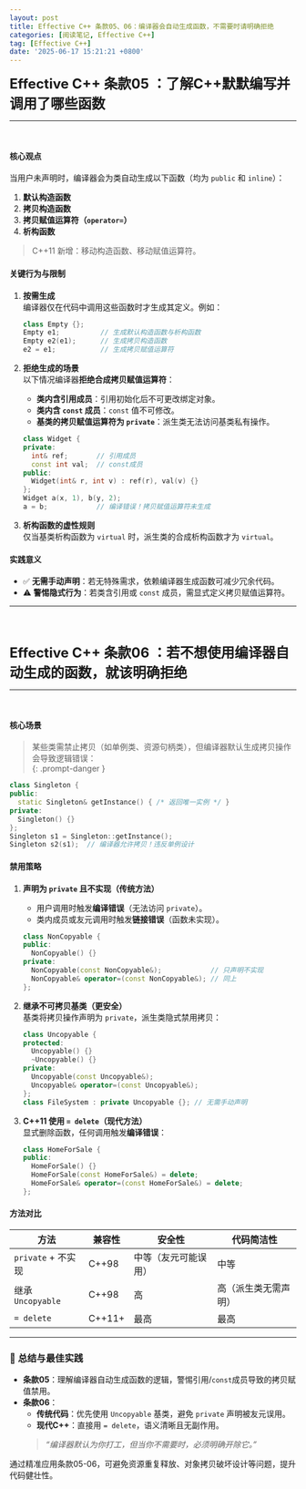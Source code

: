 ```yaml
---
layout: post
title: Effective C++ 条款05、06：编译器会自动生成函数，不需要时请明确拒绝
categories: [阅读笔记, Effective C++]
tag: [Effective C++]
date: '2025-06-17 15:21:21 +0800'
---
```


<span style="font-size: 24px;">**Effective C++ 条款05 ：了解C++默默编写并调用了哪些函数**  </span>

---

<br/>

#### **核心观点**  
当用户未声明时，编译器会为类自动生成以下函数（均为 `public` 和 `inline`）：  
1. **默认构造函数**  
2. **拷贝构造函数**  
3. **拷贝赋值运算符（`operator=`）**  
4. **析构函数**  
> C++11 新增：移动构造函数、移动赋值运算符。

#### **关键行为与限制**  
1. **按需生成**  
   编译器仅在代码中调用这些函数时才生成其定义。例如：  
   ```cpp
   class Empty {}; 
   Empty e1;          // 生成默认构造函数与析构函数
   Empty e2(e1);      // 生成拷贝构造函数
   e2 = e1;           // 生成拷贝赋值运算符
   ```

2. **拒绝生成的场景**  
   以下情况编译器**拒绝合成拷贝赋值运算符**：  
   - **类内含引用成员**：引用初始化后不可更改绑定对象。  
   - **类内含 `const` 成员**：`const` 值不可修改。  
   - **基类的拷贝赋值运算符为 `private`**：派生类无法访问基类私有操作。  
   ```cpp
   class Widget {
   private:
     int& ref;       // 引用成员
     const int val;  // const成员
   public:
     Widget(int& r, int v) : ref(r), val(v) {}
   };
   Widget a(x, 1), b(y, 2);
   a = b;            // 编译错误！拷贝赋值运算符未生成
   ```

3. **析构函数的虚性规则**  
   仅当基类析构函数为 `virtual` 时，派生类的合成析构函数才为 `virtual`。

#### **实践意义**  
- ✅ **无需手动声明**：若无特殊需求，依赖编译器生成函数可减少冗余代码。  
- ⚠️ **警惕隐式行为**：若类含引用或 `const` 成员，需显式定义拷贝赋值运算符。  

---

<br/>
<br/>

<span style="font-size: 24px;">**Effective C++ 条款06 ：若不想使用编译器自动生成的函数，就该明确拒绝**</span>

---

<br/>

#### **核心场景**  
> 某些类需禁止拷贝（如单例类、资源句柄类），但编译器默认生成拷贝操作会导致逻辑错误：  
{: .prompt-danger }
```cpp
class Singleton {
public:
  static Singleton& getInstance() { /* 返回唯一实例 */ }
private:
  Singleton() {}
};
Singleton s1 = Singleton::getInstance();
Singleton s2(s1);  // 编译器允许拷贝！违反单例设计
```

#### **禁用策略**  
1. **声明为 `private` 且不实现（传统方法）**  
   - 用户调用时触发**编译错误**（无法访问 `private`）。  
   - 类内成员或友元调用时触发**链接错误**（函数未实现）。  
   ```cpp
   class NonCopyable {
   public:
     NonCopyable() {}
   private:
     NonCopyable(const NonCopyable&);            // 只声明不实现
     NonCopyable& operator=(const NonCopyable&); // 同上
   };
   ```

2. **继承不可拷贝基类（更安全）**  
   基类将拷贝操作声明为 `private`，派生类隐式禁用拷贝：  
   ```cpp
   class Uncopyable {
   protected:
     Uncopyable() {}
     ~Uncopyable() {}
   private:
     Uncopyable(const Uncopyable&);
     Uncopyable& operator=(const Uncopyable&);
   };
   class FileSystem : private Uncopyable {}; // 无需手动声明
   ```

3. **C++11 使用 `= delete`（现代方法）**  
   显式删除函数，任何调用触发**编译错误**：  
   ```cpp
   class HomeForSale {
   public:
     HomeForSale() {}
     HomeForSale(const HomeForSale&) = delete;
     HomeForSale& operator=(const HomeForSale&) = delete;
   };
   ```

#### **方法对比**  

| **方法**           | **兼容性** | **安全性**           | **代码简洁性**       |
| ------------------ | ---------- | -------------------- | -------------------- |
| `private` + 不实现 | C++98      | 中等（友元可能误用） | 中等                 |
| 继承 `Uncopyable`  | C++98      | 高                   | 高（派生类无需声明） |
| `= delete`         | C++11+     | 最高                 | 最高                 |

---

### 💎 **总结与最佳实践**  
- **条款05**：理解编译器自动生成函数的逻辑，警惕引用/`const`成员导致的拷贝赋值禁用。  
- **条款06**：  
  - **传统代码**：优先使用 `Uncopyable` 基类，避免 `private` 声明被友元误用。  
  - **现代C++**：直接用 `= delete`，语义清晰且无副作用。  
  > *“编译器默认为你打工，但当你不需要时，必须明确开除它。”*  

通过精准应用条款05-06，可避免资源重复释放、对象拷贝破坏设计等问题，提升代码健壮性。
